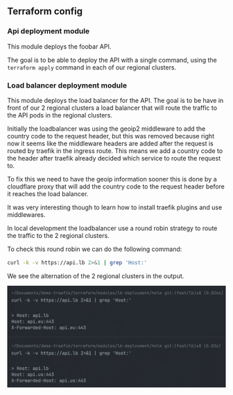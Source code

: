 ## Terraform config

### Api deployment module
This module deploys the foobar API.

The goal is to be able to deploy the API with a single command, using the `terraform apply` command in each of our regional clusters.

### Load balancer deployment module
This module deploys the load balancer for the API.
The goal is to be have in front of our 2 regional clusters a load balancer that will route the traffic to the API pods in the regional clusters.

Initially the loadbalancer was using the geoip2 middleware to add the country code to the request header, but this was removed because right now it seems like the middleware headers are added after the request is routed by traefik in the ingress route. This means we add a country code to the header after traefik already decided which service to route the request to.

To fix this we need to have the geoip information sooner this is done by a cloudflare proxy that will add the country code to the request header before it reaches the load balancer.

It was very interesting though to learn how to install traefik plugins and use middlewares.

In local development the loadbalancer use a round robin strategy to route the traffic to the 2 regional clusters.

To check this round robin we can do the following command:

```bash
curl -k -v https://api.lb 2>&1 | grep 'Host:'
```

We see the alternation of the 2 regional clusters in the output.

![alt text](./assets/roundrobin.png "Round Robin")
